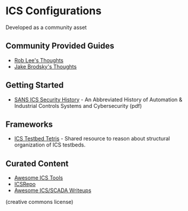 # ICS Configurations

Developed as a community asset

## Community Provided Guides

- [Rob Lee's Thoughts](roblee.md)
- [Jake Brodsky's Thoughts](scadamagICSLab.md)

## Getting Started

- [SANS ICS Security History](https://ics.sans.org/media/An-Abbreviated-History-of-Automation-and-ICS-Cybersecurity.pdf) - An Abbreviated History of Automation & Industrial Controls Systems and Cybersecurity (pdf)

## Frameworks

- [ICS Testbed Tetris](https://lancaster-ics-testbed.github.io) - Shared resource to reason about structural organization of ICS testbeds.

## Curated Content

- [Awesome ICS Tools](https://github.com/hslatman/awesome-industrial-control-system-security)
- [ICSRepo](https://github.com/MDudek-ICS)
- [Awesome ICS/SCADA Writeups](https://github.com/neutrinoguy/awesome-ics-writeups)

(creative commons license)
